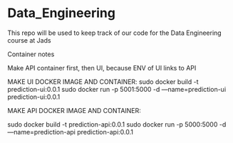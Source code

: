# Data_Engineering
This repo will be used to keep track of our code for the Data Engineering course at Jads


Container notes


Make API container first, then UI, because ENV of UI links to API

MAKE UI DOCKER IMAGE AND CONTAINER:
sudo docker build -t prediction-ui:0.0.1
sudo docker run -p 5001:5000  -d —name=prediction-ui prediction-ui:0.0.1





MAKE API DOCKER IMAGE AND CONTAINER:

sudo docker build -t prediction-api:0.0.1
sudo docker run -p 5000:5000  -d —name=prediction-api prediction-api:0.0.1


